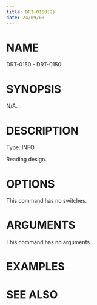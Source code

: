 ```yaml
---
title: DRT-0150(2)
date: 24/09/08
---
```


# NAME

DRT-0150 - DRT-0150

# SYNOPSIS

N/A.

# DESCRIPTION

Type: INFO

Reading design.

# OPTIONS

This command has no switches.

# ARGUMENTS

This command has no arguments.

# EXAMPLES

# SEE ALSO
